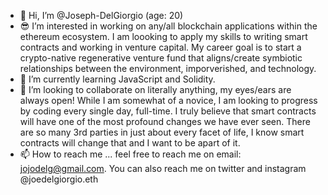 - 👋 Hi, I’m @Joseph-DelGiorgio (age: 20)
- 😎 I’m interested in working on any/all blockchain applications within the ethereum ecosystem. I am loooking to apply my skills to writing smart contracts and working in venture capital. My career goal is to start a crypto-native regenerative venture fund that aligns/create symbiotic relationships between the environment, imporverished, and technology.  
- 🌱 I’m currently learning JavaScript and Solidity.
- 💁 I’m looking to collaborate on literally anything, my eyes/ears are always open! While I am somewhat of a novice, I am looking to progress by coding every single day, full-time. I truly believe that smart contracts will have one of the most profound changes we have ever seen. There are so many 3rd parties in just about every facet of life, I know smart contracts will change that and I want to be apart of it. 
- 📫 How to reach me ... feel free to reach me on email: jojodelg@gmail.com. You can also reach me on twitter and instagram @joedelgiorgio.eth


<!---
Joseph-DelGiorgio/Joseph-DelGiorgio is a ✨ special ✨ repository because its `README.md` (this file) appears on your GitHub profile.
You can click the Preview link to take a look at your changes.
--->
